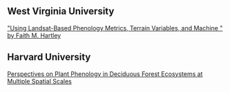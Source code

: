 
## West Virginia University

["Using Landsat-Based Phenology Metrics, Terrain Variables, and Machine " by Faith M. Hartley](https://researchrepository.wvu.edu/etd/11375/)

## Harvard University

[Perspectives on Plant Phenology in Deciduous Forest Ecosystems at Multiple Spatial Scales](https://dash.harvard.edu/handle/1/39945348)